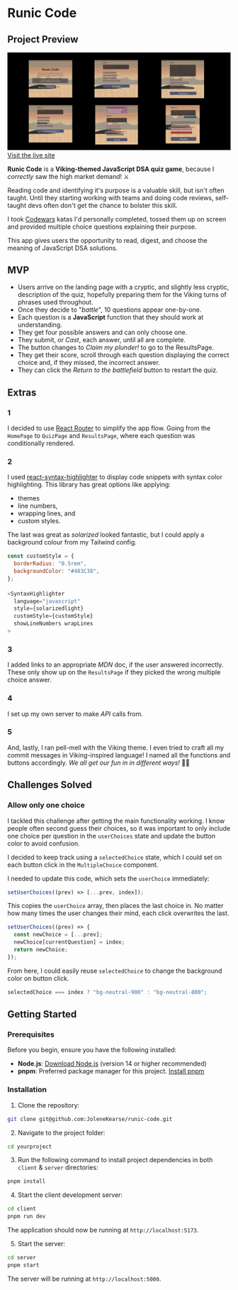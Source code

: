 # Runic Code

## Project Preview

![App flow](client/src/assets/runic-code.png)
[Visit the live site](https://runic-code.onrender.com/)

**Runic Code** is a **Viking-themed JavaScript DSA quiz game**, because I *correctly* saw the high market demand! ⚔️

Reading code and identifying it's purpose is a valuable skill, but isn't often taught.  Until they starting working with teams and doing code reviews, self-taught devs often don't get the chance to bolster this skill.

I took [Codewars](https://www.codewars.com/) katas I'd personally completed, tossed them up on screen and provided multiple choice questions explaining their purpose.  

This app gives users the opportunity to read, digest, and choose the meaning of JavaScript DSA solutions.

## MVP

- Users arrive on the landing page with a cryptic, and slightly less cryptic, description of the quiz, hopefully preparing them for the Viking turns of phrases used throughout.
- Once they decide to "*battle*", 10 questions appear one-by-one.
- Each question is a **JavaScript** function that they should work at understanding.
- They get four possible answers and can only choose one.
- They submit, or *Cast*, each answer, until all are complete.
- The button changes to *Claim my plunder!* to go to the ResultsPage.
- They get their score, scroll through each question displaying the correct choice and, if they missed, the incorrect answer.
- They can click the *Return to the battlefield* button to restart the quiz.

## Extras

### 1
I decided to use [React Router](https://reactrouter.com/en/main) to simplify the app flow.  Going from the `HomePage` to `QuizPage` and `ResultsPage`, where each question was conditionally rendered.

### 2
I used [react-syntax-highlighter](https://www.npmjs.com/package/react-syntax-highlighter) to display code snippets with syntax color highlighting.  This library has great options like applying: 
- themes
- line numbers,
- wrapping lines, and
- custom styles.

The last was great as *solarized* looked fantastic, but I could apply a background colour from my Tailwind config.  

```javascript
const customStyle = {
  borderRadius: "0.5rem",
  backgroundColor: "#483C38",
};

<SyntaxHighlighter
  language="javascript"
  style={solarizedlight}
  customStyle={customStyle}
  showLineNumbers wrapLines
>
```
### 3

I added links to an appropriate *MDN* doc, if the user answered incorrectly.  These only show up on the `ResultsPage` if they picked the wrong multiple choice answer.  

### 4

I set up my own server to make *API* calls from.

### 5
And, lastly, I ran pell-mell with the Viking theme.  I even tried to craft all my commit messages in Viking-inspired language!  I named all the functions and buttons accordingly. *We all get our fun in in different ways!* 🤷‍♀️

## Challenges Solved

### Allow only one choice

I tackled this challenge after getting the main functionality working.  I know people often second guess their choices, so it was important to only include one choice per question in the `userChoices` state and update the button color to avoid confusion.

I decided to keep track using a `selectedChoice` state, which I could set on each button click in the `MultipleChoice` component.

I needed to update this code, which sets the `userChoice` immediately:

```javascript
setUserChoices((prev) => [...prev, index]);
```

This copies the `userChoice` array, then places the last choice in. No matter how many times the user changes their mind, each click overwrites the last.
```javascript
setUserChoices((prev) => {
  const newChoice = [...prev];
  newChoice[currentQuestion] = index;
  return newChoice;
});
```

From here, I could easily reuse `selectedChoice` to change the background color on button click.

```javascript
selectedChoice === index ? "bg-neutral-900" : "bg-neutral-800";
```



## Getting Started

### Prerequisites

Before you begin, ensure you have the following installed:

- **Node.js**: [Download Node.js](https://nodejs.org/) (version 14 or higher recommended)
- **pnpm**: Preferred package manager for this project. [Install pnpm](https://pnpm.io/installation)

### Installation

1. Clone the repository:
```bash
git clone git@github.com:JoleneKearse/runic-code.git
```
2. Navigate to the project folder:
```bash
cd yourproject
  ```

3. Run the following command to install project dependencies in both `client` & `server` directories:
```bash
pnpm install
```

4. Start the client development server:
```bash
cd client
pnpm run dev
```
The application should now be running at `http://localhost:5173`.

5. Start the server:
```bash
cd server
pnpm start
```
The server will be running at `http://localhost:5000`.
